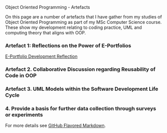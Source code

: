 Object Oriented Programming - Artefacts 

On this page are a number of artefacts that I have gather from my studies of Object Oriented Programming as part of my MSc Computer Science course. These show my development relating to coding practice, UML and computing theory that aligns with OOP.

### Artefact 1: Reflections on the Power of E-Portfolios

[E-Portfolio Development Reflection](/pdf/e_portfolio_development.pdf)

### Artefact 2. Collaborative Discussion regarding Reusability of Code in OOP



### Artefact 3. UML Models within the Software Development Life Cycle



### 4. Provide a basis for further data collection through surveys or experiments



For more details see [GitHub Flavored Markdown](https://guides.github.com/features/mastering-markdown/).
